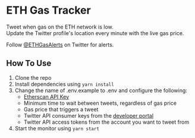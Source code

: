 # ETH Gas Tracker

Tweet when gas on the ETH network is low.  
Update the Twitter profile's location every minute with the live gas price.

Follow [@ETHGasAlerts](https://twitter.com/ETHGasAlerts) on Twitter for alerts.

## How To Use
1. Clone the repo
2. Install dependencies using `yarn install`
3. Change the name of .env.example to .env and configure the following:
	- [Etherscan API Key](https://docs.etherscan.io/getting-started/creating-an-account)
	- Minimum time to wait between tweets, regardless of gas price
	- Gas price that triggers a tweet
	- Twitter API consumer keys from the [developer portal](https://developer.twitter.com/)
	- Twitter API access tokens from the account you want to tweet from
5. Start the monitor using `yarn start`
